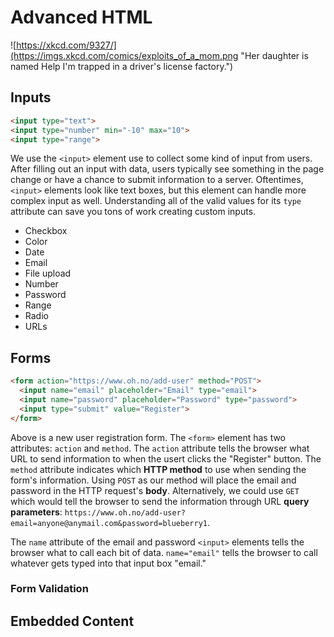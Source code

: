 # Advanced HTML

![https://xkcd.com/9327/](https://imgs.xkcd.com/comics/exploits_of_a_mom.png "Her daughter is named Help I'm trapped in a driver's license factory.")

## Inputs

```html
<input type="text">
<input type="number" min="-10" max="10">
<input type="range">
```

We use the `<input>` element use to collect some kind of input from users. After filling out an input with data, users typically see something in the page change or have a chance to submit information to a server. Oftentimes, `<input>` elements look like text boxes, but this element can handle more complex input as well. Understanding all of the valid values for its `type` attribute can save you tons of work creating custom inputs.

* Checkbox
* Color
* Date
* Email
* File upload
* Number
* Password
* Range
* Radio
* URLs

## Forms

```html
<form action="https://www.oh.no/add-user" method="POST">
  <input name="email" placeholder="Email" type="email">
  <input name="password" placeholder="Password" type="password">
  <input type="submit" value="Register">
</form>
```

Above is a new user registration form. The `<form>` element has two attributes: `action` and `method`. The `action` attribute tells the browser what URL to send information to when the usert clicks the "Register" button. The `method` attribute indicates which __HTTP method__ to use when sending the form's information. Using `POST` as our method will place the email and password in the HTTP request's __body__. Alternatively, we could use `GET` which would tell the browser to send the information through URL __query parameters__: `https://www.oh.no/add-user?email=anyone@anymail.com&password=blueberry1`.

The `name` attribute of the email and password `<input>` elements tells the browser what to call each bit of data. `name="email"` tells the browser to call whatever gets typed into that input box "email."

### Form Validation

## Embedded Content
